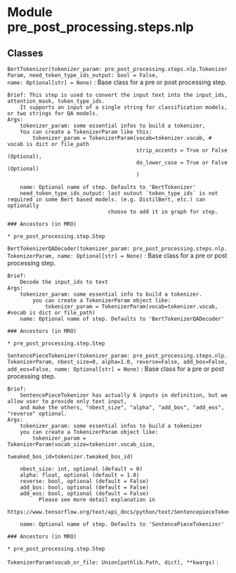 Module pre_post_processing.steps.nlp
====================================

Classes
-------

`BertTokenizer(tokenizer_param: pre_post_processing.steps.nlp.TokenizerParam, need_token_type_ids_output: bool = False, name: Optional[str] = None)`
:   Base class for a pre or post processing step.
    
    Brief: This step is used to convert the input text into the input_ids, attention_mask, token_type_ids.
        It supports an input of a single string for classification models, or two strings for QA models.
    Args:
        tokenizer_param: some essential infos to build a tokenizer,
        You can create a TokenizerParam like this:
            tokenizer_param = TokenizerParam(vocab=tokenizer.vocab, # vocab is dict or file_path
                                             strip_accents = True or False (Optional),
                                             do_lower_case = True or False (Optional)
                                             )
    
        name: Optional name of step. Defaults to 'BertTokenizer'
        need_token_type_ids_output: last outout `token_type_ids` is not required in some Bert based models. (e.g. DistilBert, etc.) can optionally
                                    choose to add it in graph for step.

    ### Ancestors (in MRO)

    * pre_post_processing.step.Step

`BertTokenizerQADecoder(tokenizer_param: pre_post_processing.steps.nlp.TokenizerParam, name: Optional[str] = None)`
:   Base class for a pre or post processing step.
    
    Brief:
        Decode the input_ids to text
    Args:
        tokenizer_param: some essential info to build a tokenizer.
            you can create a TokenizerParam object like:
                tokenizer_param = TokenizerParam(vocab=tokenizer.vocab, #vocab is dict or file_path)
        name: Optional name of step. Defaults to 'BertTokenizerQADecoder'

    ### Ancestors (in MRO)

    * pre_post_processing.step.Step

`SentencePieceTokenizer(tokenizer_param: pre_post_processing.steps.nlp.TokenizerParam, nbest_size=0, alpha=1.0, reverse=False, add_bos=False, add_eos=False, name: Optional[str] = None)`
:   Base class for a pre or post processing step.
    
    Brief:
        SentencePieceTokenizer has actually 6 inputs in definition, but we allow user to provide only text input,
        and make the others, "nbest_size", "alpha", "add_bos", "add_eos", "reverse" optional.
    Args:
        tokenizer_param: some essential infos to build a tokenizer
        you can create a TokenizerParam object like:
            tokenizer_param = TokenizerParam(vocab_size=tokenizer.vocab_size,
                                             tweaked_bos_id=tokenizer.tweaked_bos_id)
    
        nbest_size: int, optional (default = 0)
        alpha: float, optional (default = 1.0)
        reverse: bool, optional (default = False)
        add_bos: bool, optional (default = False)
        add_eos: bool, optional (default = False)
              Please see more detail explanation in 
              https://www.tensorflow.org/text/api_docs/python/text/SentencepieceTokenizer#args
    
        name: Optional name of step. Defaults to 'SentencePieceTokenizer'

    ### Ancestors (in MRO)

    * pre_post_processing.step.Step

`TokenizerParam(vocab_or_file: Union[pathlib.Path, dict], **kwargs)`
: